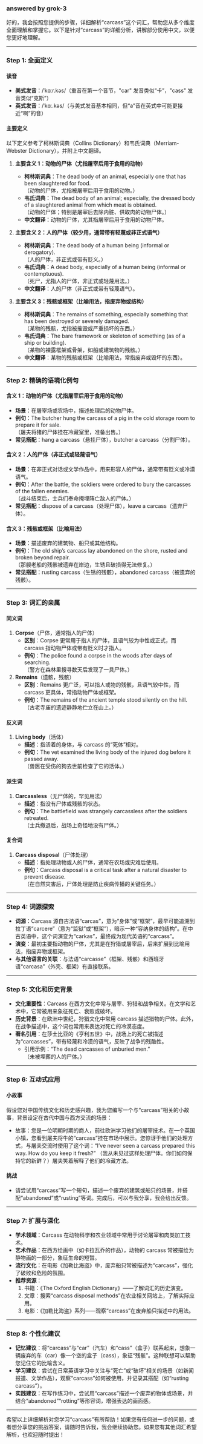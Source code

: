 ### answered by grok-3
好的，我会按照您提供的步骤，详细解析“carcass”这个词汇，帮助您从多个维度全面理解和掌握它。以下是针对“carcass”的详细分析，讲解部分使用中文，以便您更好地理解。

---

### Step 1: 全面定义

#### 读音
- **美式发音**：/ˈkɑːr.kəs/（重音在第一个音节，"car" 发音类似“卡”，"cass" 发音类似“克斯”）
- **英式发音**：/ˈkɑː.kəs/（与美式发音基本相同，但“a”音在英式中可能更接近“啊”的音）

#### 主要定义
以下定义参考了柯林斯词典（Collins Dictionary）和韦氏词典（Merriam-Webster Dictionary），并附上中文翻译。

1. **主要含义 1：动物的尸体（尤指屠宰后用于食用的动物）**
   - **柯林斯词典**：The dead body of an animal, especially one that has been slaughtered for food.  
     （动物的尸体，尤指被屠宰后用于食用的动物。）
   - **韦氏词典**：The dead body of an animal; especially, the dressed body of a slaughtered animal from which meat is obtained.  
     （动物的尸体；特别是屠宰后去除内脏、供取肉的动物尸体。）
   - **中文翻译**：动物的尸体，尤其指屠宰后用于食用的动物尸体。

2. **主要含义 2：人的尸体（较少用，通常带有轻蔑或非正式语气）**
   - **柯林斯词典**：The dead body of a human being (informal or derogatory).  
     （人的尸体，非正式或带有贬义。）
   - **韦氏词典**：A dead body, especially of a human being (informal or contemptuous).  
     （死尸，尤指人的尸体，非正式或轻蔑用法。）
   - **中文翻译**：人的尸体（非正式或带有轻蔑语气）。

3. **主要含义 3：残骸或框架（比喻用法，指废弃物或结构）**
   - **柯林斯词典**：The remains of something, especially something that has been destroyed or severely damaged.  
     （某物的残骸，尤指被摧毁或严重损坏的东西。）
   - **韦氏词典**：The bare framework or skeleton of something (as of a ship or building).  
     （某物的裸露框架或骨架，如船或建筑物的残骸。）
   - **中文翻译**：某物的残骸或框架（比喻用法，常指废弃或毁坏的东西）。

---

### Step 2: 精确的语境化例句

#### 含义 1：动物的尸体（尤指屠宰后用于食用的动物）
- **场景**：在屠宰场或农场中，描述处理后的动物尸体。
- **例句**：The butcher hung the carcass of a pig in the cold storage room to prepare it for sale.  
  （屠夫将猪的尸体挂在冷藏室里，准备出售。）
- **常见搭配**：hang a carcass（悬挂尸体），butcher a carcass（分割尸体）。

#### 含义 2：人的尸体（非正式或轻蔑语气）
- **场景**：在非正式对话或文学作品中，用来形容人的尸体，通常带有贬义或冷漠语气。
- **例句**：After the battle, the soldiers were ordered to bury the carcasses of the fallen enemies.  
  （战斗结束后，士兵们奉命掩埋阵亡敌人的尸体。）
- **常见搭配**：dispose of a carcass（处理尸体），leave a carcass（遗弃尸体）。

#### 含义 3：残骸或框架（比喻用法）
- **场景**：描述废弃的建筑物、船只或其他结构。
- **例句**：The old ship’s carcass lay abandoned on the shore, rusted and broken beyond repair.  
  （那艘老船的残骸被遗弃在岸边，生锈且破损得无法修复。）
- **常见搭配**：rusting carcass（生锈的残骸），abandoned carcass（被遗弃的残骸）。

---

### Step 3: 词汇的亲属

#### 同义词
1. **Corpse**（尸体，通常指人的尸体）
   - **区别**：Corpse 更常用于指人的尸体，且语气较为中性或正式，而 carcass 指动物尸体或带有贬义时才指人。
   - **例句**：The police found a corpse in the woods after days of searching.  
     （警方在森林里搜寻数天后发现了一具尸体。）
2. **Remains**（遗骸，残骸）
   - **区别**：Remains 更广泛，可以指人或物的残骸，且语气较中性，而 carcass 更具体，常指动物尸体或框架。
   - **例句**：The remains of the ancient temple stood silently on the hill.  
     （古老寺庙的遗迹静静地伫立在山上。）

#### 反义词
1. **Living body**（活体）
   - **描述**：指活着的身体，与 carcass 的“死体”相对。
   - **例句**：The vet examined the living body of the injured dog before it passed away.  
     （兽医在受伤的狗去世前检查了它的活体。）

#### 派生词
1. **Carcassless**（无尸体的，罕见用法）
   - **描述**：指没有尸体或残骸的状态。
   - **例句**：The battlefield was strangely carcassless after the soldiers retreated.  
     （士兵撤退后，战场上奇怪地没有尸体。）

#### 复合词
1. **Carcass disposal**（尸体处理）
   - **描述**：指处理动物或人的尸体，通常在农场或灾难后使用。
   - **例句**：Carcass disposal is a critical task after a natural disaster to prevent disease.  
     （在自然灾害后，尸体处理是防止疾病传播的关键任务。）

---

### Step 4: 词源探索

- **词源**：Carcass 源自古法语“carcas”，意为“身体”或“框架”，最早可能追溯到拉丁语“carcere”（意为“监狱”或“框架”），暗示一种“容纳身体的结构”。在中古英语中，这个词演变为“carkas”，最终成为现代英语的“carcass”。
- **演变**：最初主要指动物的尸体，尤其是在狩猎或屠宰后，后来扩展到比喻用法，指废弃物或框架。
- **与其他语言的关联**：与法语“carcasse”（框架、残骸）和西班牙语“carcasa”（外壳、框架）有直接联系。

---

### Step 5: 文化和历史背景

- **文化重要性**：Carcass 在西方文化中常与屠宰、狩猎和战争相关。在文学和艺术中，它常被用来象征死亡、衰败或破坏。
- **历史背景**：在欧洲中世纪，狩猎文化中常用 carcass 描述猎物的尸体。此外，在战争描述中，这个词也常用来表达对死亡的冷漠态度。
- **著名引用**：在莎士比亚的《亨利五世》中，战场上的死亡被描述为“carcasses”，带有轻蔑和冷漠的语气，反映了战争的残酷性。
  - 引用示例：“The dead carcasses of unburied men.”  
    （未被埋葬的人的尸体。）

---

### Step 6: 互动式应用

#### 小故事
假设您对中国传统文化和历史感兴趣，我为您编写一个与“carcass”相关的小故事，背景设定在古代中国与西方交流的场景：
- 故事：您是一位明朝时期的商人，前往欧洲学习他们的屠宰技术。在一个英国小镇，您看到屠夫将牛的“carcass”挂在市场中展示。您惊讶于他们的处理方式，与屠夫交流时使用了这个词：“I’ve never seen a carcass prepared this way. How do you keep it fresh?” （我从未见过这样处理尸体。你们如何保持它的新鲜？）屠夫笑着解释了他们的冷藏方法。

#### 挑战
- 请尝试用“carcass”写一个短句，描述一个废弃的建筑或船只的场景，并搭配“abandoned”或“rusting”等词。完成后，可以与我分享，我会给出反馈。

---

### Step 7: 扩展与深化

- **学术领域**：Carcass 在动物科学和农业领域中常用于讨论屠宰和肉类加工技术。
- **艺术作品**：在西方绘画中（如卡拉瓦乔的作品），动物的 carcass 常被描绘为静物画的一部分，象征生命的短暂。
- **流行文化**：在电影《加勒比海盗》中，废弃船只常被描述为“carcass”，强化了破败和危险的氛围。
- **推荐资源**：
  1. 书籍：《The Oxford English Dictionary》——了解词汇的历史演变。
  2. 文章：搜索“carcass disposal methods”在农业相关网站上，了解实际应用。
  3. 电影：《加勒比海盗》系列——观察“carcass”在废弃船只描述中的用法。

---

### Step 8: 个性化建议

- **记忆建议**：将“carcass”与“car”（汽车）和“cass”（盒子）联系起来，想象一辆废弃的车（car）像一个空的盒子（cass），象征“残骸”。这种联想可以帮助您记住它的比喻含义。
- **学习建议**：尝试在日常英语学习中关注与“死亡”或“破坏”相关的场景（如新闻报道、文学作品），观察“carcass”如何被使用，并记录其搭配（如“rusting carcass”）。
- **实践建议**：在写作练习中，尝试用“carcass”描述一个废弃的物体或场景，并结合“abandoned”“rotting”等形容词，增强表达的画面感。

---

希望以上详细解析对您学习“carcass”有所帮助！如果您有任何进一步的问题，或者想分享您的挑战答案，请随时告诉我，我会继续协助您。如果您有其他词汇希望解析，也欢迎随时提出！
